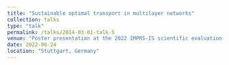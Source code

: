 ```yaml
---
title: "Sustainable optimal transport in multilayer networks"
collection: talks
type: "talk"
permalink: /talks/2014-03-01-talk-5
venue: "Poster presentation at the 2022 IMPRS-IS scientific evaluation and prolongation"
date: 2022-06-24
location: "Stuttgart, Germany"
---
```


